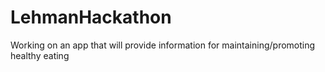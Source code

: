 # LehmanHackathon
Working on an app that will provide information for maintaining/promoting healthy eating
